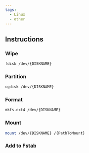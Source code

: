 ```yaml
---
tags:
  - Linux
  - other
---
```

## Instructions

### Wipe
``` bash
fdisk /dev/{DISKNAME}
```

### Partition
``` bash
cgdisk /dev/{DISKNAME}
```

### Format
``` bash
mkfs.ext4 /dev/{DISKNAME}
```

### Mount
``` bash
mount /dev/{DISKNAME} /{PathToMount}
```

### Add to Fstab
